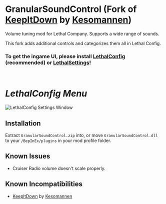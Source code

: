 # GranularSoundControl (Fork of [KeepItDown](https://github.com/Kesomannen/KeepItDown) by [Kesomannen](https://github.com/Kesomannen))

Volume tuning mod for Lethal Company. Supports a wide range of sounds.

This fork adds additional controls and categorizes them all in Lethal Config. 

### To get the ingame UI, please install [LethalConfig](https://thunderstore.io/c/lethal-company/p/AinaVT/LethalConfig/) (recommended) or [LethalSettings](https://thunderstore.io/c/lethal-company/p/willis81808/LethalSettings/)!

<br/>

# _LethalConfig Menu_

![LethalConfig Settings Window](https://github.com/user-attachments/assets/6b177e2f-4b3a-49ef-b24a-25fb27576862)

## Installation

Extract `GranularSoundControl.zip` into, or move `GranularSoundControl.dll` to your `/BepInEx/plugins` in your mod profile folder.

## Known Issues

- Cruiser Radio volume doesn't scale properly.

## Known Incompatibilities

- [KeepItDown](https://github.com/Kesomannen/KeepItDown) by [Kesomannen](https://github.com/Kesomannen)

